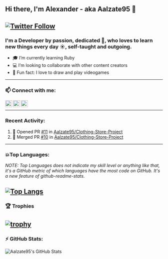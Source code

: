 ## Hi there, I'm Alexander - aka Aalzate95 👋

[![Twitter Follow](https://img.shields.io/twitter/follow/AlexAlzate95?color=blue&label=Follow%20%40AlexAlzate95&logo=Twitter&style=flat-square)](https://twitter.com/intent/follow?screen_name=AlexAlzate95)
---
### I'm a Developer by passion, dedicated 💪, who loves to learn new things every day ☀️, self-taught and outgoing.

- 🎓 I’m currently learning Ruby
- 💻 I’m looking to collaborate with other content creators
- 🎪 Fun fact: I love to draw and play videogames
---
### 📫 Connect with me:

[<img align="left" alt="Aalzate95 | Twitter" width="22px" src="https://github.com/TheDudeThatCode/TheDudeThatCode/blob/master/Assets/Twitter.svg" />][twitter] 
[<img align="left" alt="Aalzate95 | LinkedIn" width="22px" src="https://github.com/TheDudeThatCode/TheDudeThatCode/blob/master/Assets/Linkedin.svg" />][linkedin]
[<img align="left" alt="Aalzate95 | Instagram" width="22px" src="https://github.com/TheDudeThatCode/TheDudeThatCode/blob/master/Assets/Instagram.svg" />][instagram]<br/>

---
### Recent Activity:
<!--START_SECTION:activity-->
1. 💪 Opened PR [#11](https://github.com/Aalzate95/Clothing-Store-Project/pull/11) in [Aalzate95/Clothing-Store-Project](https://github.com/Aalzate95/Clothing-Store-Project)
2. 🎉 Merged PR [#10](https://github.com/Aalzate95/Clothing-Store-Project/pull/10) in [Aalzate95/Clothing-Store-Project](https://github.com/Aalzate95/Clothing-Store-Project)
<!--END_SECTION:activity-->
---
### 💥Top Languages:
*NOTE: Top Languages does not indicate my skill level or anything like that, it's a GitHub metric of which languages have the most code on GitHub. It's a new feature of github-readme-stats.*

[![Top Langs](https://github-readme-stats.vercel.app/api/top-langs/?username=Aalzate95&langs_count=5&layout=compact&theme=react)](https://github.com/anuraghazra/github-readme-stats)
---
### 🏆 Trophies
[![trophy](https://github-profile-trophy.vercel.app/?username=aalzate95&theme=dracula)](https://github.com/ryo-ma/github-profile-trophy)
---
### :zap: GitHub Stats:  
  <p>
    <img align="left" alt="Aalzate95's GitHub Stats" src="https://github-readme-stats.aalzate95.vercel.app/api?username=Aalzate95&show_icons=true&hide_border=true&count_private=true&theme=tokyonight" /><br/>  
  </p>
<br/>

[twitter]: https://twitter.com/AlexAlzate95
[instagram]: https://instagram.com/alex.alzate95
[linkedin]: https://linkedin.com/in/aalzate95

